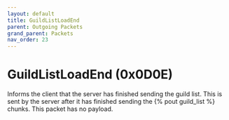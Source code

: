 ```yaml
---
layout: default
title: GuildListLoadEnd
parent: Outgoing Packets
grand_parent: Packets
nav_order: 23
---
```


# GuildListLoadEnd (0x0D0E)

Informs the client that the server has finished sending the guild list. This is sent by the server after it has finished sending the {% pout guild_list %} chunks. This packet has no payload.